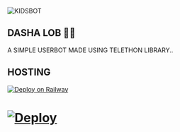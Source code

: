 ![KIDSBOT](https://telegra.ph//file/ef49f23860dad7b8ae264.jpg)
## DASHA LOB 💖💖
A SIMPLE USERBOT MADE USING TELETHON LIBRARY..



## HOSTING

[![Deploy on Railway](https://railway.app/button.svg)](https://railway.app/new/template?template=https%3A%2F%2Fgithub.com%2FTAMILVIP007%2FDasha&envs=D_SESSION%2CSTRING_SESSION%2CX_SESSION%2CTOKEN%2CTOKEN_2%2COWNER_ID%2CAPI_KEY%2CAPI_HASH&D_SESSIONDesc=If+u+have+three+acc+make+three+session+and+add+on+here&STRING_SESSIONDesc=Ur+session+here&X_SESSIONDesc=Session+again&TOKENDesc=Frst+bot+token&TOKEN_2Desc=Second+bot+token&referralCode=IPPFih)
<h1>
    <p align="left">
        <a href="https://heroku.com/deploy?template=https://github.com/HellxGodLike/IRYSXROBOT">
            <img src="https://www.herokucdn.com/deploy/button.svg" alt="Deploy">
        </a>
    </p>
</h1>
